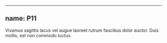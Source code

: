 
---
name: P11
---
<p class="p-11">Vivamus sagittis lacus vel augue laoreet rutrum faucibus dolor auctor. Duis mollis, est non commodo luctus.</p>